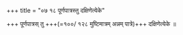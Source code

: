 +++
title = "०७ १८ पूर्णपात्रस्तु दक्षिणेत्येके"

+++
पूर्णपात्रस् तु +++(=१००/ १२८ मुष्टिमात्रम् अन्नम् पात्रे)+++ दक्षिणेत्येके ॥

